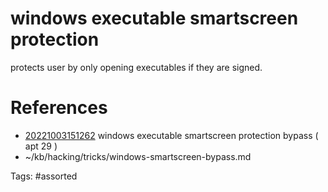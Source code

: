 # windows executable smartscreen protection
protects user by only opening executables if they are signed.

# References
- [20221003151262](/zet/20221003151262/) windows executable smartscreen protection bypass ( apt 29 )
- ~/kb/hacking/tricks/windows-smartscreen-bypass.md

Tags:
    #assorted

